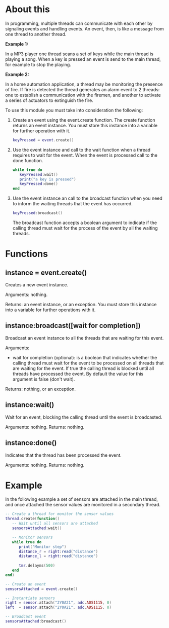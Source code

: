 # About this

In programming, multiple threads can communicate with each other by signaling events and handling events. An event, then, is like a message from one thread to another thread.

  **Example 1:**
 
  In a MP3 player one thread scans a set of keys while the main thread is playing a song. When a key is pressed an event is send to the main thread, for example to stop the playing.


  **Example 2:**

  In a home automation application, a thread may be monitoring the presence of fire. If fire is detected the thread generates an alarm event to 2 threads: one to establish a communication with the firemen, and another to activate a series of actuators to extinguish the fire.

To use this module you must take into consideration the following:

  1. Create an event using the event.create function. The create function returns an event instance. You must store this instance into a variable for further operation with it.

     ```lua
     keyPressed = event.create()
     ```

  2. Use the event instance and call to the wait function when a thread requires to wait for the event. When the event is processed call to the done function.

     ```lua
     while true do
        keyPressed:wait()
        print("a key is pressed")
        keyPressed:done()
     end
     ``` 

  3. Use the event instance an call to the broadcast function when you need to inform the waiting threads that the event has occurred.

     ```lua
     keyPressed:broadcast()
     ```

     The broadcast function accepts a boolean argument to indicate if the calling thread must wait for the process of the event by all the waiting threads.

# Functions

## instance = event.create()

Creates a new event instance.

Arguments: nothing.

Returns: an event instance, or an exception. You must store this instance into a variable for further operations with it.

## instance:broadcast([wait for completion]) 

Broadcast an event instance to all the threads that are waiting for this event.

Arguments:

* wait for completion (optional): is a boolean that indicates whether the calling thread must wait for the event to be processed on all threads that are waiting for the event. If true the calling thread is blocked until all threads have processed the event. By default the value for this argument is false (don't wait).

Returns: nothing, or an exception.

## instance:wait()

Wait for an event, blocking the calling thread until the event is broadcasted.

Arguments: nothing.
Returns: nothing.

## instance:done()

Indicates that the thread has been processed the event.

Arguments: nothing.
Returns: nothing.

# Example

In the following example a set of sensors are attached in the main thread, and once attached the sensor values are monitored in a secondary thread.

```lua
-- Create a thread for monitor the sensor values
thread.create(function()
   -- Wait until all sensors are attached
   sensorsAttached:wait()

   -- Monitor sensors
   while true do
      print("Monitor step")
      distance_r = right:read("distance")
      distance_l = right:read("distance")
      
      tmr.delayms(500)
   end
end)

-- Create an event
sensorsAttached = event.create()

-- Instantiate sensors
right = sensor.attach("2Y0A21", adc.ADS1115, 0)
left  = sensor.attach("2Y0A21", adc.ADS1115, 0)

-- Broadcast event
sensorsAttached:broadcast()
```